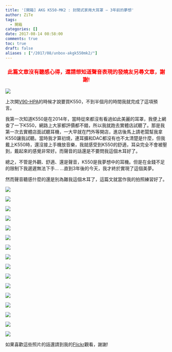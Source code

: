 ```yaml
---
title: '[開箱] AKG K550-MK2 : 封閉式家用大耳罩 — 3年前的夢想'
author: ZiTe
tags:
  - 開箱
categories: []
date: 2017-08-14 08:58:00
comments: true
toc: true
draft: false
aliases : ["/2017/08/unbox-akgk550mk2/"]
---
```

<h3 style="text-align: center;"><span style="color: red;">
此篇文章沒有聽感心得，還請想知道聲音表現的發燒友另尋文章，謝謝!
</span></span></h3>

![](https://1.bp.blogspot.com/-wRR3fSzS6U0/XqYu_MdJZhI/AAAAAAAACJA/sWbti4dEfWosVhCpNr0fyy2fqMFJ908gwCPcBGAsYHg/s400/AKG%2BK550%2BMK2-019.jpg)

上次開[V90-HPA](/2017/08/unbox-v90hpa/)的時候才說要買K550，不到半個月的時間我就完成了這項預言。 

<!--more-->

我第一次知道K550是在2014年，當時從來都沒有看過如此美麗的耳罩，我便上網查了一下K550，網路上大家都評價都不錯，所以我就跑去實體店試聽了。那是我第一次去實體店面試聽耳機，一大早就在門外等開店，進店後馬上請老闆幫我拿K550讓我試聽。當時我才算初燒，連耳擴和DAC都沒有也不太清楚是什麼，但我戴上K550時，還沒接上手機放音樂，我就感受到K550的舒適，耳朵完全不會被壓到，戴起來的感覺非常好。而聲音的話還是不要問我這個木耳好了。 

總之，不管是外觀、舒適、還是聲音，K550是我夢想中的耳機。但是在金錢不足的限制下我遲遲無法下手... ...直到3年後的今天，我才終於實現了這個美夢。 

然而聲音聽感什麼的還是別為難我這個木耳了，這篇文就當作我的拍照練習好了。

![](https://1.bp.blogspot.com/-F8iV08kI8cI/XqYu_GZO0gI/AAAAAAAACJA/87-WfsBtp0MeQ9KDNI6yUpvZni4qa_0mQCPcBGAsYHg/s1600/AKG%2BK550%2BMK2-003.jpg)

![](https://1.bp.blogspot.com/-EXkD-3EeYf0/XqYu_G933hI/AAAAAAAACJA/K9uicSjXtXA4RwbR2kDsCnfor252cZx3QCPcBGAsYHg/s1600/AKG%2BK550%2BMK2-002.jpg)

![](https://1.bp.blogspot.com/-a6CnR83hBnU/XqYu_LDeY5I/AAAAAAAACJA/y3pdGbYQA1gn7GKTijPPtwE4JRivmQyQACPcBGAsYHg/s1600/AKG%2BK550%2BMK2-004.jpg)

![](https://1.bp.blogspot.com/-xQFqquoxWtE/XqYu_EAZgSI/AAAAAAAACJA/SoWMxlf3WX0GENuM8kirasRwhiWRvkH3ACPcBGAsYHg/s1600/AKG%2BK550%2BMK2-012.jpg)

![](https://1.bp.blogspot.com/-kJNEetpLD7Y/XqYu_I5gG6I/AAAAAAAACJA/3DF93Z5ME48YDr2Y255jEiyb2kxvnRepACPcBGAsYHg/s1600/AKG%2BK550%2BMK2-016.jpg)

![](https://1.bp.blogspot.com/-wio4ZgCi_7k/XqYu_OvPZ_I/AAAAAAAACJA/btjGT5VqwpkyyW8wuZR1-Mq4iBTbfRyuwCPcBGAsYHg/s1600/AKG%2BK550%2BMK2-014.jpg)

![](https://1.bp.blogspot.com/-28zM4w0mCTo/XqYu_FlRp9I/AAAAAAAACJA/DpY4uqs0xD09C5udrP-tWfBM49JUimQswCPcBGAsYHg/s1600/AKG%2BK550%2BMK2-006.jpg)

![](https://1.bp.blogspot.com/-5-F10mWbM2Q/XqYu_EozR0I/AAAAAAAACJA/B-fiu0dvQ3waw3W0rWQvDtPyG8aBj0VeACPcBGAsYHg/s1600/AKG%2BK550%2BMK2-011.jpg)

![](https://1.bp.blogspot.com/-47Sj_3NFp1c/XqYu_AO2AsI/AAAAAAAACJA/2MLuSZkhunQuzSVzeHc54_8ue91PD6yLQCPcBGAsYHg/s1600/AKG%2BK550%2BMK2-017.jpg)

![](https://1.bp.blogspot.com/-VDS0psxfzK4/XqYu_JTYw_I/AAAAAAAACJA/LBqDLMujkhMNGek393l_7vlYxPG6bOnIQCPcBGAsYHg/s1600/AKG%2BK550%2BMK2-007.jpg)

![](https://1.bp.blogspot.com/-O9PGbkMQOdY/XqYu_LSyAxI/AAAAAAAACJA/IU1hjOTLPREvU7CUNUnpS0MiobBviTPOwCPcBGAsYHg/s1600/AKG%2BK550%2BMK2-009.jpg)

![](https://1.bp.blogspot.com/-zKUc6N293PY/XqYu_E_cuoI/AAAAAAAACJA/4s4bjM5MCkcntqFIZYNzJvhnDj-NmOgQACPcBGAsYHg/s1600/AKG%2BK550%2BMK2-010.jpg)

![](https://1.bp.blogspot.com/-bL6WSvppbgU/XqYu_JwdA9I/AAAAAAAACJA/XrPOAMm2P9wCCjdk_pWuKFC1Ji_pYZTAQCPcBGAsYHg/s1600/AKG%2BK550%2BMK2-015.jpg)

![](https://1.bp.blogspot.com/-VapGs0mOD8A/XqYu_NtQ6FI/AAAAAAAACJA/fmqGPLxiS3gHmvcAg8upU9OPK6owhvw4gCPcBGAsYHg/s1600/AKG%2BK550%2BMK2-022.jpg)

![](https://1.bp.blogspot.com/-mtKzgzjklag/XqYu_GuhriI/AAAAAAAACJA/-pYOatjpiiQPcAJgvaY87Ezl3U2ivFTcgCPcBGAsYHg/s1600/AKG%2BK550%2BMK2-021.jpg)

![](https://1.bp.blogspot.com/-iA1sRAp0H-U/XqYu_LGVNNI/AAAAAAAACJA/Ci1lruQjW50tS9nJ5YG0Kk-lnq0WdYXEwCPcBGAsYHg/s1600/AKG%2BK550%2BMK2-018.jpg)

如果喜歡這些照片的話還請到我的[Flickr](https://flic.kr/s/aHsm6zhXfp)觀看，謝謝!
